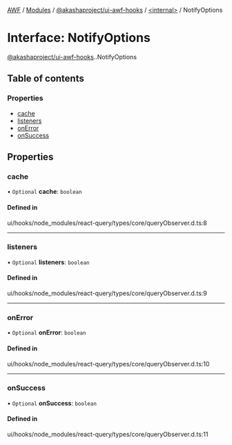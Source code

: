 [AWF](../README.md) / [Modules](../modules.md) / [@akashaproject/ui-awf-hooks](../modules/akashaproject_ui_awf_hooks.md) / [<internal\>](../modules/akashaproject_ui_awf_hooks._internal_.md) / NotifyOptions

# Interface: NotifyOptions

[@akashaproject/ui-awf-hooks](../modules/akashaproject_ui_awf_hooks.md).[<internal>](../modules/akashaproject_ui_awf_hooks._internal_.md).NotifyOptions

## Table of contents

### Properties

- [cache](akashaproject_ui_awf_hooks._internal_.NotifyOptions.md#cache)
- [listeners](akashaproject_ui_awf_hooks._internal_.NotifyOptions.md#listeners)
- [onError](akashaproject_ui_awf_hooks._internal_.NotifyOptions.md#onerror)
- [onSuccess](akashaproject_ui_awf_hooks._internal_.NotifyOptions.md#onsuccess)

## Properties

### cache

• `Optional` **cache**: `boolean`

#### Defined in

ui/hooks/node_modules/react-query/types/core/queryObserver.d.ts:8

___

### listeners

• `Optional` **listeners**: `boolean`

#### Defined in

ui/hooks/node_modules/react-query/types/core/queryObserver.d.ts:9

___

### onError

• `Optional` **onError**: `boolean`

#### Defined in

ui/hooks/node_modules/react-query/types/core/queryObserver.d.ts:10

___

### onSuccess

• `Optional` **onSuccess**: `boolean`

#### Defined in

ui/hooks/node_modules/react-query/types/core/queryObserver.d.ts:11
